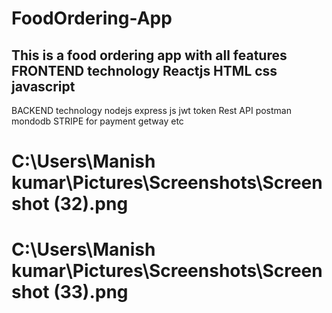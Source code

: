 # FoodOrdering-App
This is a food ordering app   with all features  
FRONTEND  technology
Reactjs
HTML
css
javascript
------------------------------------------------------
BACKEND technology
nodejs
express js
jwt token 
Rest API
postman
mondodb
STRIPE for payment getway
etc









# C:\Users\Manish kumar\Pictures\Screenshots\Screenshot (32).png
# C:\Users\Manish kumar\Pictures\Screenshots\Screenshot (33).png
